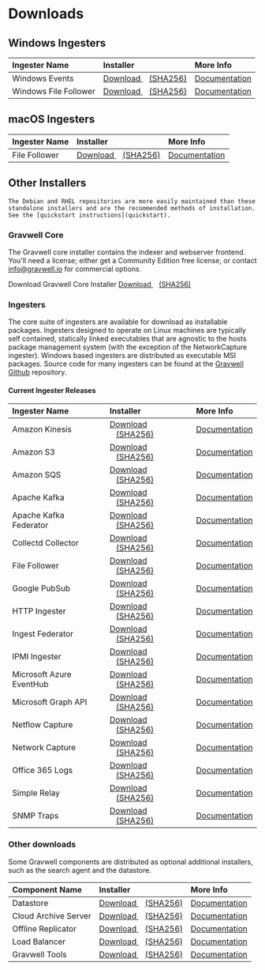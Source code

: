 # Downloads

## Windows Ingesters

| Ingester Name | Installer    | More Info |
| :------------ | :----------- | :-------- |
| Windows Events | <a data-bs-custom-class="hash-popover" href="https://update.gravwell.io/archive/5.5.7/installers/gravwell_win_events_5.5.7.1.msi">Download <i class="fa-solid fa-download"></i></a>&nbsp;&nbsp;&nbsp;<a data-bs-custom-class="hash-popover" href="javascript:void(0);" data-bs-toggle="popover" data-bs-placement="bottom" data-bs-html="true" data-bs-content='<code class="docutils literal notranslate"><span class="pre">bb1d4d8d99a7b2bc28293762913c407b2a461db7a5ccc4ded41a545e3b3a378f</span></code>'>(SHA256)</a> | [Documentation](/ingesters/winevent) |
| Windows File Follower | <a data-bs-custom-class="hash-popover" href="https://update.gravwell.io/archive/5.5.7/installers/gravwell_file_follow_5.5.7.1.msi">Download <i class="fa-solid fa-download"></i></a>&nbsp;&nbsp;&nbsp;<a data-bs-custom-class="hash-popover" href="javascript:void(0);" data-bs-toggle="popover" data-bs-placement="bottom" data-bs-html="true" data-bs-content='<code class="docutils literal notranslate"><span class="pre">f7497395512ce7dfb260e00dafab4108c67b9d87d725bea21cc35343f5951132</span></code>'>(SHA256)</a> | [Documentation](/ingesters/win_file_follow) |

## macOS Ingesters

| Ingester Name | Installer    | More Info |
| :------------ | :----------- | :-------- |
| File Follower | <a data-bs-custom-class="hash-popover" href="https://update.gravwell.io/archive/5.5.7/installers/GravwellFileFollower-5.5.6.pkg">Download <i class="fa-solid fa-download"></i></a>&nbsp;&nbsp;&nbsp;<a data-bs-custom-class="hash-popover" href="javascript:void\(0\)" data-bs-toggle="popover" data-bs-placement="bottom" data-bs-html="true" data-bs-content='<code class="docutils literal notranslate"><span class="pre">6c63487511b8c8ff15e5a42c408972ec264a898b9e64f5f6607293230a731674</span></code>'>(SHA256)</a> | [Documentation](/ingesters/file_follow) |

## Other Installers

```{attention}
The Debian and RHEL repositories are more easily maintained than these standalone installers and are the recommended methods of installation. See the [quickstart instructions](quickstart).
```

### Gravwell Core

The Gravwell core installer contains the indexer and webserver frontend. You'll need a license; either get a Community Edition free license, or contact info@gravwell.io for commercial options.

Download Gravwell Core Installer <a data-bs-custom-class="hash-popover" href="https://update.gravwell.io/archive/5.5.7/installers/gravwell_5.5.7.sh">Download <i class="fa-solid fa-download"></i></a>&nbsp;&nbsp;&nbsp;<a data-bs-custom-class="hash-popover" href="javascript:void(0);" data-bs-toggle="popover" data-bs-placement="bottom" data-bs-html="true" data-bs-content='<code class="docutils literal notranslate"><span class="pre">fcef5d5c6af47fe31f5f4491184522e5df9472c91ad75dd7382f6bd6ce7b3e2f</span></code>'>(SHA256)</a>

### Ingesters

The core suite of ingesters are available for download as installable packages.  Ingesters designed to operate on Linux machines are typically self contained, statically linked executables that are agnostic to the hosts package management system (with the exception of the NetworkCapture ingester).  Windows based ingesters are distributed as executable MSI packages.  Source code for many ingesters can be found at the [Gravwell Github](https://github.com/gravwell/gravwell/tree/master/ingesters) repository.

#### Current Ingester Releases
| Ingester Name | Installer    | More Info |
| :------------ | :----------- | :-------- |
| Amazon Kinesis | <a data-bs-custom-class="hash-popover" href="https://update.gravwell.io/archive/5.5.7/installers/gravwell_kinesis_ingest_installer_5.5.7.sh">Download <i class="fa-solid fa-download"></i></a>&nbsp;&nbsp;&nbsp;<a data-bs-custom-class="hash-popover" href="javascript:void(0);" data-bs-toggle="popover" data-bs-placement="bottom" data-bs-html="true" data-bs-content='<code class="docutils literal notranslate"><span class="pre">04c7a6a7d877f681e9b14ea0e3534a4c68f14e5f6966ec3d5ee2414e022d2233</span></code>'>(SHA256)</a> | [Documentation](/ingesters/kinesis)|
| Amazon S3 | <a data-bs-custom-class="hash-popover" href="https://update.gravwell.io/archive/5.5.7/installers/gravwell_s3_ingest_installer_5.5.7.sh">Download <i class="fa-solid fa-download"></i></a>&nbsp;&nbsp;&nbsp;<a data-bs-custom-class="hash-popover" href="javascript:void(0);" data-bs-toggle="popover" data-bs-placement="bottom" data-bs-html="true" data-bs-content='<code class="docutils literal notranslate"><span class="pre">2b62e4118f578e274b6288f5b90681d43a4f8609c0a4386a4fc58590a538b074</span></code>'>(SHA256)</a> | [Documentation](/ingesters/s3)|
| Amazon SQS | <a data-bs-custom-class="hash-popover" href="https://update.gravwell.io/archive/5.5.7/installers/gravwell_sqs_ingest_installer_5.5.7.sh">Download <i class="fa-solid fa-download"></i></a>&nbsp;&nbsp;&nbsp;<a data-bs-custom-class="hash-popover" href="javascript:void(0);" data-bs-toggle="popover" data-bs-placement="bottom" data-bs-html="true" data-bs-content='<code class="docutils literal notranslate"><span class="pre">76606675defe100822468f0447d03e08d974841c5d4a6937b514c6353525ba16</span></code>'>(SHA256)</a> | [Documentation](/ingesters/sqs)|
| Apache Kafka | <a data-bs-custom-class="hash-popover" href="https://update.gravwell.io/archive/5.5.7/installers/gravwell_kafka_installer_5.5.7.sh">Download <i class="fa-solid fa-download"></i></a>&nbsp;&nbsp;&nbsp;<a data-bs-custom-class="hash-popover" href="javascript:void(0);" data-bs-toggle="popover" data-bs-placement="bottom" data-bs-html="true" data-bs-content='<code class="docutils literal notranslate"><span class="pre">4ee4a75709fda2b4caa411acf47b7d54039b6d20a06fe99ea4600fb82da82963</span></code>'>(SHA256)</a> | [Documentation](/ingesters/kafka)|
| Apache Kafka Federator | <a data-bs-custom-class="hash-popover" href="https://update.gravwell.io/archive/5.5.7/installers/gravwell_kafka_federator_installer_5.5.7.sh">Download <i class="fa-solid fa-download"></i></a>&nbsp;&nbsp;&nbsp;<a data-bs-custom-class="hash-popover" href="javascript:void(0);" data-bs-toggle="popover" data-bs-placement="bottom" data-bs-html="true" data-bs-content='<code class="docutils literal notranslate"><span class="pre">1f85cf7027d4f475620ab1f2e26c497dcf0ef8eb741dfe6d9c1957c2bd5d08f2</span></code>'>(SHA256)</a> | [Documentation](/ingesters/federators/kafkafederator)|
| Collectd Collector | <a data-bs-custom-class="hash-popover" href="https://update.gravwell.io/archive/5.5.7/installers/gravwell_collectd_installer_5.5.7.sh">Download <i class="fa-solid fa-download"></i></a>&nbsp;&nbsp;&nbsp;<a data-bs-custom-class="hash-popover" href="javascript:void(0);" data-bs-toggle="popover" data-bs-placement="bottom" data-bs-html="true" data-bs-content='<code class="docutils literal notranslate"><span class="pre">410a23adaff5502c359fcf3467ef3fcd9f95e09e752749b03c6ec9f9b9ec9579</span></code>'>(SHA256)</a> | [Documentation](/ingesters/collectd) |
| File Follower | <a data-bs-custom-class="hash-popover" href="https://update.gravwell.io/archive/5.5.7/installers/gravwell_file_follow_installer_5.5.7.sh">Download <i class="fa-solid fa-download"></i></a>&nbsp;&nbsp;&nbsp;<a data-bs-custom-class="hash-popover" href="javascript:void(0);" data-bs-toggle="popover" data-bs-placement="bottom" data-bs-html="true" data-bs-content='<code class="docutils literal notranslate"><span class="pre">d88528443965be041aa32affe3da849a82089ef6c785a67e7ea073e95151a931</span></code>'>(SHA256)</a> | [Documentation](/ingesters/file_follow) |
| Google PubSub | <a data-bs-custom-class="hash-popover" href="https://update.gravwell.io/archive/5.5.7/installers/gravwell_pubsub_ingest_installer_5.5.7.sh">Download <i class="fa-solid fa-download"></i></a>&nbsp;&nbsp;&nbsp;<a data-bs-custom-class="hash-popover" href="javascript:void(0);" data-bs-toggle="popover" data-bs-placement="bottom" data-bs-html="true" data-bs-content='<code class="docutils literal notranslate"><span class="pre">b7885561f9699568dc4a3f4cab32881881e2b23b5ce837b12e8180370fb40679</span></code>'>(SHA256)</a> | [Documentation](/ingesters/pubsub)|
| HTTP Ingester | <a data-bs-custom-class="hash-popover" href="https://update.gravwell.io/archive/5.5.7/installers/gravwell_http_ingester_installer_5.5.7.sh">Download <i class="fa-solid fa-download"></i></a>&nbsp;&nbsp;&nbsp;<a data-bs-custom-class="hash-popover" href="javascript:void(0);" data-bs-toggle="popover" data-bs-placement="bottom" data-bs-html="true" data-bs-content='<code class="docutils literal notranslate"><span class="pre">9bdcbd5c8eccb66070e9c1e90559cd770040bf2153a54aa1a74d8f7e9002da5b</span></code>'>(SHA256)</a> | [Documentation](/ingesters/http) |
| Ingest Federator | <a data-bs-custom-class="hash-popover" href="https://update.gravwell.io/archive/5.5.7/installers/gravwell_federator_installer_5.5.7.sh">Download <i class="fa-solid fa-download"></i></a>&nbsp;&nbsp;&nbsp;<a data-bs-custom-class="hash-popover" href="javascript:void(0);" data-bs-toggle="popover" data-bs-placement="bottom" data-bs-html="true" data-bs-content='<code class="docutils literal notranslate"><span class="pre">ec54a7d5706075cc9cde197cc3b2df5abc938995eec4581097d5aaf571f78678</span></code>'>(SHA256)</a> | [Documentation](/ingesters/federators/federator) |
| IPMI Ingester | <a data-bs-custom-class="hash-popover" href="https://update.gravwell.io/archive/5.5.7/installers/gravwell_ipmi_installer_5.5.7.sh">Download <i class="fa-solid fa-download"></i></a>&nbsp;&nbsp;&nbsp;<a data-bs-custom-class="hash-popover" href="javascript:void(0);" data-bs-toggle="popover" data-bs-placement="bottom" data-bs-html="true" data-bs-content='<code class="docutils literal notranslate"><span class="pre">b263249b3ed305ff4a2367a44b81094713be1df55cd90c05df8917128a6883ae</span></code>'>(SHA256)</a> | [Documentation](/ingesters/ipmi)|
| Microsoft Azure EventHub | <a data-bs-custom-class="hash-popover" href="https://update.gravwell.io/archive/5.5.7/installers/gravwell_azure_event_hubs_ingest_installer_5.5.7.sh">Download <i class="fa-solid fa-download"></i></a>&nbsp;&nbsp;&nbsp;<a data-bs-custom-class="hash-popover" href="javascript:void(0);" data-bs-toggle="popover" data-bs-placement="bottom" data-bs-html="true" data-bs-content='<code class="docutils literal notranslate"><span class="pre">6d3daae3089995ba7ed1fcac70bc720ebc5db7eaba25e2e4ff7d020d45a0efe0</span></code>'>(SHA256)</a> | [Documentation](/ingesters/eventhubs)|
| Microsoft Graph API | <a data-bs-custom-class="hash-popover" href="https://update.gravwell.io/archive/5.5.7/installers/gravwell_msgraph_installer_5.5.7.sh">Download <i class="fa-solid fa-download"></i></a>&nbsp;&nbsp;&nbsp;<a data-bs-custom-class="hash-popover" href="javascript:void(0);" data-bs-toggle="popover" data-bs-placement="bottom" data-bs-html="true" data-bs-content='<code class="docutils literal notranslate"><span class="pre">99f6106a4fbe19a98deecd322b34d92d49ff6d5fd77db82f5b025760a0e619e2</span></code>'>(SHA256)</a> | [Documentation](/ingesters/msg)|
| Netflow Capture | <a data-bs-custom-class="hash-popover" href="http://update.gravwell.io/archive/5.5.7/installers/gravwell_netflow_capture_installer_5.5.7.sh">Download <i class="fa-solid fa-download"></i></a>&nbsp;&nbsp;&nbsp;<a data-bs-custom-class="hash-popover" href="javascript:void(0);" data-bs-toggle="popover" data-bs-placement="bottom" data-bs-html="true" data-bs-content='<code class="docutils literal notranslate"><span class="pre">ca33504417fbcf2bf6184086d27e5badd9ce7daa079983c6e67e92085e45a50b</span></code>'>(SHA256)</a> | [Documentation](/ingesters/netflow) |
| Network Capture | <a data-bs-custom-class="hash-popover" href="https://update.gravwell.io/archive/5.5.7/installers/gravwell_network_capture_installer_5.5.7.sh">Download <i class="fa-solid fa-download"></i></a>&nbsp;&nbsp;&nbsp;<a data-bs-custom-class="hash-popover" href="javascript:void(0);" data-bs-toggle="popover" data-bs-placement="bottom" data-bs-html="true" data-bs-content='<code class="docutils literal notranslate"><span class="pre">30f6a871115974905258888cf4520b364bd6a228f97812ca202bd90e024074eb</span></code>'>(SHA256)</a> | [Documentation](/ingesters/pcap) |
| Office 365 Logs | <a data-bs-custom-class="hash-popover" href="https://update.gravwell.io/archive/5.5.7/installers/gravwell_o365_installer_5.5.7.sh">Download <i class="fa-solid fa-download"></i></a>&nbsp;&nbsp;&nbsp;<a data-bs-custom-class="hash-popover" href="javascript:void(0);" data-bs-toggle="popover" data-bs-placement="bottom" data-bs-html="true" data-bs-content='<code class="docutils literal notranslate"><span class="pre">d622e2446a363194a65c3c31a3904e7873c0c9de154ec74a1031b0015d6725bd</span></code>'>(SHA256)</a> | [Documentation](/ingesters/o365)|
| Simple Relay | <a data-bs-custom-class="hash-popover" href="https://update.gravwell.io/archive/5.5.7/installers/gravwell_simple_relay_installer_5.5.7.sh">Download <i class="fa-solid fa-download"></i></a>&nbsp;&nbsp;&nbsp;<a data-bs-custom-class="hash-popover" href="javascript:void(0);" data-bs-toggle="popover" data-bs-placement="bottom" data-bs-html="true" data-bs-content='<code class="docutils literal notranslate"><span class="pre">d7297bcb9fa1131d65ef71807682513892b902c5cb74f41ee4f88403f249806c</span></code>'>(SHA256)</a> | [Documentation](/ingesters/simple_relay)|
| SNMP Traps | <a data-bs-custom-class="hash-popover" href="https://update.gravwell.io/archive/5.5.7/installers/gravwell_snmp_ingest_installer_5.5.7.sh">Download <i class="fa-solid fa-download"></i></a>&nbsp;&nbsp;&nbsp;<a data-bs-custom-class="hash-popover" href="javascript:void(0);" data-bs-toggle="popover" data-bs-placement="bottom" data-bs-html="true" data-bs-content='<code class="docutils literal notranslate"><span class="pre">757eb614bfcca05fbd06e5b510cc9e7c76c4da0b4267a00924fca4ef772f41f5</span></code>'>(SHA256)</a> | [Documentation](/ingesters/snmp)|

### Other downloads

Some Gravwell components are distributed as optional additional installers, such as the search agent and the datastore.

| Component Name | Installer    | More Info |
| :------------- | :----------- | :-------- |
| Datastore | <a data-bs-custom-class="hash-popover" href="https://update.gravwell.io/archive/5.5.7/installers/gravwell_datastore_installer_5.5.7.sh">Download <i class="fa-solid fa-download"></i></a>&nbsp;&nbsp;&nbsp;<a data-bs-custom-class="hash-popover" href="javascript:void(0)" data-bs-toggle="popover" data-bs-placement="bottom" data-bs-html="true" data-bs-content='<code class="docutils literal notranslate"><span class="pre">0002f4d2549768b1499a0cc9f1fe306f099c385cf07a56f8f4cb06c13037c765</span></code>'>(SHA256)</a> | [Documentation](/distributed/frontend) |
| Cloud Archive Server | <a data-bs-custom-class="hash-popover" href="https://update.gravwell.io/archive/5.5.7/installers/gravwell_cloudarchive_server_installer_5.5.7.sh">Download <i class="fa-solid fa-download"></i></a>&nbsp;&nbsp;&nbsp;<a data-bs-custom-class="hash-popover" href="javascript:void(0)" data-bs-toggle="popover" data-bs-placement="bottom" data-bs-html="true" data-bs-content='<code class="docutils literal notranslate"><span class="pre">37cd1c9b187814fc5b028363388d4280184a1809643f2c9649f4dfa4e397717e</span></code>'>(SHA256)</a> | [Documentation](/configuration/archive) |
| Offline Replicator | <a data-bs-custom-class="hash-popover" href="https://update.gravwell.io/archive/5.5.7/installers/gravwell_offline_replication_installer_5.5.7.sh">Download <i class="fa-solid fa-download"></i></a>&nbsp;&nbsp;&nbsp;<a data-bs-custom-class="hash-popover" href="javascript:void(0)" data-bs-toggle="popover" data-bs-placement="bottom" data-bs-html="true" data-bs-content='<code class="docutils literal notranslate"><span class="pre">cc18f9f963dc945591cd5ed5ff39dda7a7ea449614ee67107d7ef6ef805a7762</span></code>'>(SHA256)</a> | [Documentation](/configuration/replication) |
| Load Balancer | <a data-bs-custom-class="hash-popover" href="https://update.gravwell.io/archive/5.5.7/installers/gravwell_loadbalancer_installer_5.5.7.sh">Download <i class="fa-solid fa-download"></i></a>&nbsp;&nbsp;&nbsp;<a data-bs-custom-class="hash-popover" href="javascript:void(0)" data-bs-toggle="popover" data-bs-placement="bottom" data-bs-html="true" data-bs-content='<code class="docutils literal notranslate"><span class="pre">212fa0f723924df0d9a2a980262e566b92c65e89757216a7ad4b16368e54200f</span></code>'>(SHA256)</a> | [Documentation](/distributed/loadbalancer) |
| Gravwell Tools | <a data-bs-custom-class="hash-popover" href="https://update.gravwell.io/archive/5.5.7/installers/gravwell_tools_5.5.7.sh">Download <i class="fa-solid fa-download"></i></a>&nbsp;&nbsp;&nbsp;<a data-bs-custom-class="hash-popover" href="javascript:void(0)" data-bs-toggle="popover" data-bs-placement="bottom" data-bs-html="true" data-bs-content='<code class="docutils literal notranslate"><span class="pre">325eb4982c6ce5e9f2009f7824ce4cb91b827deb8adca523cf610f43cf606ec3</span></code>'>(SHA256)</a> | [Documentation](/tools/tools)|

